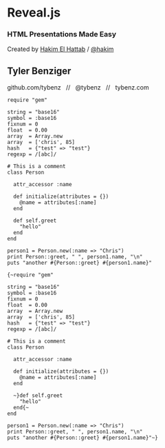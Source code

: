# Reveal.js

### HTML Presentations Made Easy

Created by [Hakim El Hattab](http://hakim.se) / [@hakim](http://twitter.com/hakim)


<h2 class="base0D">Tyler Benziger</h2>

github.com/tybenz&nbsp;&nbsp;&nbsp;//&nbsp;&nbsp;&nbsp;@tybenz&nbsp;&nbsp;&nbsp;//&nbsp;&nbsp;&nbsp;tybenz.com


```
require "gem"

string = "base16"
symbol = :base16
fixnum = 0
float  = 0.00
array  = Array.new
array  = ['chris', 85]
hash   = {"test" => "test"}
regexp = /[abc]/

# This is a comment
class Person
  
  attr_accessor :name
  
  def initialize(attributes = {})
    @name = attributes[:name]
  end
  
  def self.greet
    "hello"
  end
end

person1 = Person.new(:name => "Chris")
print Person::greet, " ", person1.name, "\n"
puts "another #{Person::greet} #{person1.name}"
```


```
{~require "gem"

string = "base16"
symbol = :base16
fixnum = 0
float  = 0.00
array  = Array.new
array  = ['chris', 85]
hash   = {"test" => "test"}
regexp = /[abc]/

# This is a comment
class Person
  
  attr_accessor :name
  
  def initialize(attributes = {})
    @name = attributes[:name]
  end
  
  ~}def self.greet
    "hello"
  end{~
end

person1 = Person.new(:name => "Chris")
print Person::greet, " ", person1.name, "\n"
puts "another #{Person::greet} #{person1.name}"~}
```
